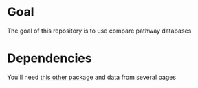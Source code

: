 
<!-- README.md is generated from README.Rmd. Please edit that file -->
Goal
====

The goal of this repository is to use compare pathway databases

Dependencies
============

You'll need [this other package](https://github.com/llrs/GSEAdv) and data from several pages
